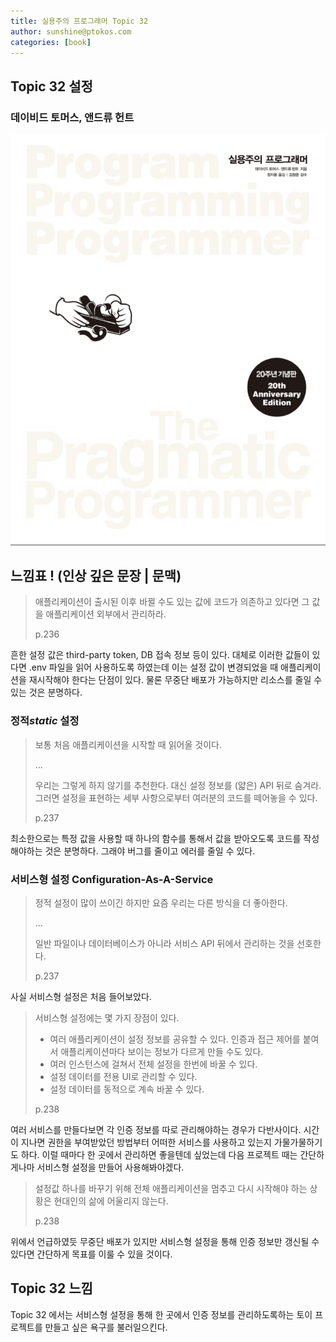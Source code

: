 ```yaml
---
title: 실용주의 프로그래머 Topic 32
author: sunshine@ptokos.com
categories: [book]
---
```


## Topic 32 설정


### 데이비드 토머스, 앤드류 헌트
![Alt text](/assets/img/book/실용주의-프로그래머/cover.png)


## 느낌표 ! (인상 깊은 문장 | 문맥)
> 애플리케이션이 출시된 이후 바뀔 수도 있는 값에 코드가 의존하고 있다면 그 값을 애플리케이션 외부에서 관리하라.
> 
> p.236

흔한 설정 값은 third-party token, DB 접속 정보 등이 있다.
대체로 이러한 값들이 있다면 .env 파일을 읽어 사용하도록 하였는데 이는 설정 값이 변경되었을 때 애플리케이션을 재시작해야 한다는 단점이 있다.
물론 무중단 배포가 가능하지만 리소스를 줄일 수 있는 것은 분명하다.

### 정적*static* 설정
> 보통 처음 애플리케이션을 시작할 때 읽어올 것이다.
> 
> ...
> 
> 우리는 그렇게 하지 않기를 추천한다.
> 대신 설정 정보를 (얇은) API 뒤로 숨겨라. 
> 그러면 설정을 표현하는 세부 사항으로부터 여러분의 코드를 떼어놓을 수 있다.
> 
> p.237

최소한으로는 특정 값을 사용할 때 하나의 함수를 통해서 값을 받아오도록 코드를 작성해야하는 것은 분명하다.
그래야 버그를 줄이고 에러를 줄일 수 있다.

### 서비스형 설정 Configuration-As-A-Service
> 정적 설정이 많이 쓰이긴 하지만 요즘 우리는 다른 방식을 더 좋아한다.
> 
> ...
> 
> 일반 파일이나 데이터베이스가 아니라 서비스 API 뒤에서 관리하는 것을 선호한다.
> 
> p.237

사실 서비스형 설정은 처음 들어보았다.  

> 서비스형 설정에는 몇 가지 장점이 있다.
> - 여러 애플리케이션이 설정 정보를 공유할 수 있다. 인증과 접근 제어를 붙여서 애플리케이션마다 보이는 정보가 다르게 만들 수도 있다.
> - 여러 인스턴스에 걸쳐서 전체 설정을 한번에 바꿀 수 있다.
> - 설정 데이터를 전용 UI로 관리할 수 있다.
> - 설정 데이터를 동적으로 계속 바꿀 수 있다.
> 
> p.238

여러 서비스를 만들다보면 각 인증 정보를 따로 관리해야하는 경우가 다반사이다. 시간이 지나면 권한을 부여받았던 방법부터 어떠한 서비스를 사용하고 있는지 가물가물하기도 하다.
이럴 때마다 한 곳에서 관리하면 좋을텐데 싶었는데 다음 프로젝트 때는 간단하게나마 서비스형 설정을 만들어 사용해봐야겠다.


> 설정값 하나를 바꾸기 위해 전체 애플리케이션을 멈추고 다시 시작해야 하는 상황은 현대인의 삶에 어울리지 않는다.
> 
> p.238

위에서 언급하였듯 무중단 배포가 있지만 서비스형 설정을 통해 인증 정보만 갱신될 수 있다면 간단하게 목표를 이룰 수 있을 것이다.

## Topic 32 느낌
Topic 32 에서는 서비스형 설정을 통해 한 곳에서 인증 정보를 관리하도록하는 토이 프로젝트를 만들고 싶은 욕구를 불러일으킨다.
